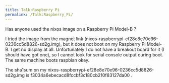```yaml
---
title: Talk:Raspberry Pi
permalink: /Talk:Raspberry_Pi/
---
```


Has anyone used the nixos image on a Raspberry Pi Model-B ?

I tried the image from the magnet link (nixos-raspberrypi-ef28e8e70e96-0236cc5d8826-sd2g.img), but it does not boot on my Raspberry Pi Model-B. I get no display at all. Unfortunately I do not have a breakout board for it (I should have got one), so I cannot look for serial console output during boot. The same machine boots raspbian okay.

The sha1sum on my nixos-raspberrypi-ef28e8e70e96-0236cc5d8826-sd2g.img is f3034a6ebecacd8fccbf3c180cb210f83127da00 .
